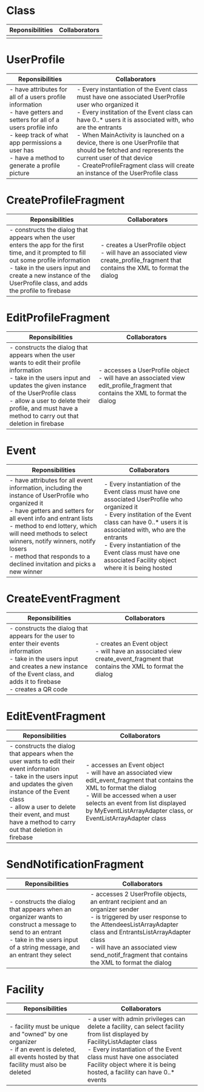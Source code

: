 
# Class
| Reponsibilities | Collaborators |
| --- | --- |
|  |  |



# UserProfile
| Reponsibilities | Collaborators |
| --- | --- |
| - have attributes for all of a users profile information <br> - have getters and setters for all of a users profile info <br> - keep track of what app permissions a user has  <br> - have a method to generate a profile picture | - Every instantiation of the Event class must have one associated UserProfile user who organized it <br> - Every institation of the Event class can have 0..* users it is associated with, who are the entrants <br> - When MainActivity is launched on a device, there is one UserProfile that should be fetched and represents the current user of that device  <br> - CreateProfileFragment class will create an instance of the UserProfile class |


# CreateProfileFragment
| Reponsibilities | Collaborators |
| --- | --- |
|- constructs the dialog that appears when the user enters the app for the first time, and it prompted to fill out some profile information <br> - take in the users input and create a new instance of the UserProfile class, and adds the profile to firebase | - creates a UserProfile object <br> - will have an associated view create_profile_fragment that contains the XML to format the dialog |

# EditProfileFragment
| Reponsibilities | Collaborators |
| --- | --- |
| - constructs the dialog that appears when the user wants to edit their profile information <br> - take in the users input and updates the given instance of the UserProfile class <br> - allow a user to delete their profile, and must have a method to carry out that deletion in firebase | - accesses a UserProfile object <br> - will have an associated view edit_profile_fragment that contains the XML to format the dialog |

# Event
| Reponsibilities | Collaborators |
| --- | --- |
| - have attributes for all event information, including the instance of UserProfile who organized it <br> - have getters and setters for all event info and entrant lists <br> - method to end lottery, which will need methods to select winners, notify winners, notify losers <br> - method that responds to a declined invitation and picks a new winner | - Every instantiation of the Event class must have one associated UserProfile who organized it <br> - Every institation of the Event class can have 0..* users it is associated with, who are the entrants <br> -  Every instantiation of the Event class must have one associated Facility object where it is being hosted |

# CreateEventFragment
| Reponsibilities | Collaborators |
| --- | --- |
| - constructs the dialog that appears for the user to enter their events information <br> - take in the users input and creates a new instance of the Event class, and adds it to firebase <br> - creates a QR code | - creates an Event object <br> - will have an associated view create_event_fragment that contains the XML to format the dialog |

# EditEventFragment
| Reponsibilities | Collaborators |
| --- | --- |
| - constructs the dialog that appears when the user wants to edit their event information <br> - take in the users input and updates the given instance of the Event class <br> - allow a user to delete their event, and must have a method to carry out that deletion in firebase | - accesses an Event object <br> - will have an associated view edit_event_fragment that contains the XML to format the dialog <br> - Will be accessed when a user selects an event from list displayed by MyEventListArrayAdapter class, or EventListArrayAdapter class |

# SendNotificationFragment
| Reponsibilities | Collaborators |
| --- | --- |
| - constructs the dialog that appears when an organizer wants to construct a message to send to an entrant <br> - take in the users input of a string message, and an entrant they select | - accesses 2 UserProfile objects, an entrant recipient and an organizer sender <br> - is triggered by user response to the AttendeesListArrayAdapter class and EntrantsListArrayAdapter class <br> - will have an associated view send_notif_fragment that contains the XML to format the dialog |

# Facility
| Reponsibilities | Collaborators |
| --- | --- |
| - facility must be unique and "owned" by one organizer <br> - if an event is deleted, all events hosted by that facility must also be deleted | - a user with admin privileges can delete a facility, can select facility from list displayed by FacilityListAdapter class <br> - Every instantiation of the Event class must have one associated Facility object where it is being hosted, a facility can have 0..* events |
